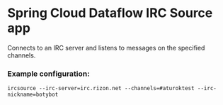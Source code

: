 # Spring Cloud Dataflow IRC Source app

Connects to an IRC server and listens to messages on the specified channels.

### Example configuration:

`ircsource --irc-server=irc.rizon.net --channels=#aturoktest --irc-nickname=botybot`